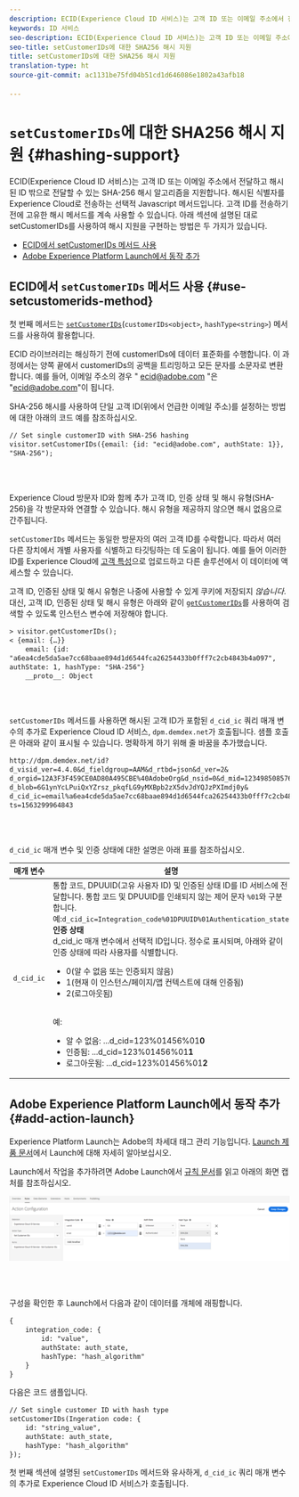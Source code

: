 ```yaml
---
description: ECID(Experience Cloud ID 서비스)는 고객 ID 또는 이메일 주소에서 전달하고 해시된 ID 밖으로 전달할 수 있는 SHA-256 해시 알고리즘을 지원합니다. 해시된 식별자를 Experience Cloud로 전송하는 선택적 Javascript 메서드입니다. 고객 ID를 전송하기 전에 고유한 해시 메서드를 계속 사용할 수 있습니다.
keywords: ID 서비스
seo-description: ECID(Experience Cloud ID 서비스)는 고객 ID 또는 이메일 주소에서 전달하고 해시된 ID 밖으로 전달할 수 있는 SHA-256 해시 알고리즘을 지원합니다. 해시된 식별자를 Experience Cloud로 전송하는 선택적 Javascript 메서드입니다. 고객 ID를 전송하기 전에 고유한 해시 메서드를 계속 사용할 수 있습니다.
seo-title: setCustomerIDs에 대한 SHA256 해시 지원
title: setCustomerIDs에 대한 SHA256 해시 지원
translation-type: ht
source-git-commit: ac1131be75fd04b51cd1d646086e1802a43afb18

---
```



# `setCustomerIDs`에 대한 SHA256 해시 지원 {#hashing-support}

ECID(Experience Cloud ID 서비스)는 고객 ID 또는 이메일 주소에서 전달하고 해시된 ID 밖으로 전달할 수 있는 SHA-256 해시 알고리즘을 지원합니다. 해시된 식별자를 Experience Cloud로 전송하는 선택적 Javascript 메서드입니다. 고객 ID를 전송하기 전에 고유한 해시 메서드를 계속 사용할 수 있습니다.
아래 섹션에 설명된 대로 setCustomerIDs를 사용하여 해시 지원을 구현하는 방법은 두 가지가 있습니다.

* [ECID에서 setCustomerIDs 메서드 사용](/help/reference/hashing-support.md#use-setcustomerids-method)
* [Adobe Experience Platform Launch에서 동작 추가](/help/reference/hashing-support.md#add-action-launch)

## ECID에서 `setCustomerIDs` 메서드 사용 {#use-setcustomerids-method}

첫 번째 메서드는 [`setCustomerIDs`](/help/library/get-set/setcustomerids.md)(`customerIDs<object>`, `hashType<string>`) 메서드를 사용하여 활용합니다.

ECID 라이브러리는 해싱하기 전에 customerIDs에 데이터 표준화를 수행합니다. 이 과정에서는 양쪽 끝에서 customerIDs의 공백을 트리밍하고 모든 문자를 소문자로 변환합니다. 예를 들어, 이메일 주소의 경우 " ecid@adobe.com "은 "ecid@adobe.com"이 됩니다.

SHA-256 해시를 사용하여 단일 고객 ID(위에서 언급한 이메일 주소)를 설정하는 방법에 대한 아래의 코드 예를 참조하십시오.

```
// Set single customerID with SHA-256 hashing
visitor.setCustomerIDs({email: {id: "ecid@adobe.com", authState: 1}}, "SHA-256");
```

<br> 

Experience Cloud 방문자 ID와 함께 추가 고객 ID, 인증 상태 및 해시 유형(SHA-256)을 각 방문자와 연결할 수 있습니다. 해시 유형을 제공하지 않으면 해시 없음으로 간주됩니다.

`setCustomerIDs` 메서드는 동일한 방문자의 여러 고객 ID를 수락합니다. 따라서 여러 다른 장치에서 개별 사용자를 식별하고 타깃팅하는 데 도움이 됩니다. 예를 들어 이러한 ID를 Experience Cloud에 [고객 특성](https://docs.adobe.com/content/help/ko-KR/core-services/interface/customer-attributes/attributes.html)으로 업로드하고 다른 솔루션에서 이 데이터에 액세스할 수 있습니다.

고객 ID, 인증된 상태 및 해시 유형은 나중에 사용할 수 있게 쿠키에 저장되지 *않습니다*. 대신, 고객 ID, 인증된 상태 및 해시 유형은 아래와 같이 [`getCustomerIDs`](/help/library/get-set/getcustomerids.md)를 사용하여 검색할 수 있도록 인스턴스 변수에 저장해야 합니다.

```
> visitor.getCustomerIDs();
< {email: {…}}
    email: {id: "a6ea4cde5da5ae7cc68baae894d1d6544fca26254433b0fff7c2cb4843b4a097", authState: 1, hashType: "SHA-256"}
    __proto__: Object
```

<br> 

`setCustomerIDs` 메서드를 사용하면 해시된 고객 ID가 포함된 `d_cid_ic` 쿼리 매개 변수의 추가로 Experience Cloud ID 서비스, `dpm.demdex.net`가 호출됩니다. 샘플 호출은 아래와 같이 표시될 수 있습니다. 명확하게 하기 위해 줄 바꿈을 추가했습니다.

```
http://dpm.demdex.net/id?d_visid_ver=4.4.0&d_fieldgroup=AAM&d_rtbd=json&d_ver=2&
d_orgid=12A3F3F459CE0AD80A495CBE%40AdobeOrg&d_nsid=0&d_mid=12349850857640731290890207735189050123&
d_blob=6G1ynYcLPuiQxYZrsz_pkqfLG9yMXBpb2zX5dvJdYQJzPXImdj0y&
d_cid_ic=email%a6ea4cde5da5ae7cc68baae894d1d6544fca26254433b0fff7c2cb4843b4a097%011&
ts=1563299964843
```

<br> 

`d_cid_ic` 매개 변수 및 인증 상태에 대한 설명은 아래 표를 참조하십시오.

| 매개 변수 | 설명 |
|------------|----------|
| `d_cid_ic` | 통합 코드, DPUUID(고유 사용자 ID) 및 인증된 상태 ID를 ID 서비스에 전달합니다. 통합 코드 및 DPUUID를 인쇄되지 않는 제어 문자 <code>%01</code>와 구분합니다. <br> 예:<code>d_cid_ic=Integration_code%01DPUUID%01Authentication_state</code> <br> <b>인증 상태</b> <br> d_cid_ic 매개 변수에서 선택적 ID입니다. 정수로 표시되며, 아래와 같이 인증 상태에 따라 사용자를 식별합니다. <br> <ul><li>0(알 수 없음 또는 인증되지 않음)</li><li>1(현재 이 인스턴스/페이지/앱 컨텍스트에 대해 인증됨)</li><li>2(로그아웃됨)</li></ul> <br> 예: <br> <ul><li>알 수 없음: ...d_cid=123%01456%01<b>0</b></li><li>인증됨: ...d_cid=123%01456%01<b>1</b></li><li>로그아웃됨: ...d_cid=123%01456%01<b>2</b></li></ul> |

## Adobe Experience Platform Launch에서 동작 추가 {#add-action-launch}

Experience Platform Launch는 Adobe의 차세대 태그 관리 기능입니다. [Launch 제품 문서](https://docs.adobe.com/content/help/en/launch/using/overview.html)에서 Launch에 대해 자세히 알아보십시오.

Launch에서 작업을 추가하려면 Adobe Launch에서 [규칙 문서](https://docs.adobe.com/help/en/launch/using/reference/manage-resources/rules.html)를 읽고 아래의 화면 캡처를 참조하십시오.

![](/help/reference/assets/hashing-support.png)

<br> 

구성을 확인한 후 Launch에서 다음과 같이 데이터를 개체에 래핑합니다.

```
{
    integration_code: {
        id: "value",
        authState: auth_state,
        hashType: "hash_algorithm"
    }
}
```

다음은 코드 샘플입니다.

```
// Set single customer ID with hash type
setCustomerIDs(Ingeration code: {
    id: "string_value",
    authState: auth_state,
    hashType: "hash_algorithm"
});
```

첫 번째 섹션에 설명된 `setCustomerIDs` 메서드와 유사하게, `d_cid_ic` 쿼리 매개 변수의 추가로 Experience Cloud ID 서비스가 호출됩니다.